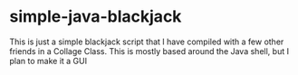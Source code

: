 # simple-java-blackjack
This is just a simple blackjack script that I have compiled with a few other friends in a Collage Class. This is mostly based around the Java shell, but I plan to make it a GUI
